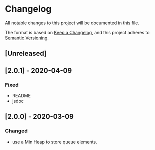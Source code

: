 # Changelog
All notable changes to this project will be documented in this file.

The format is based on [Keep a Changelog](https://keepachangelog.com/en/1.0.0/),
and this project adheres to [Semantic Versioning](https://semver.org/spec/v2.0.0.html).

## [Unreleased]

## [2.0.1] - 2020-04-09
### Fixed
- README
- jsdoc

## [2.0.0] - 2020-03-09
### Changed
- use a Min Heap to store queue elements.
